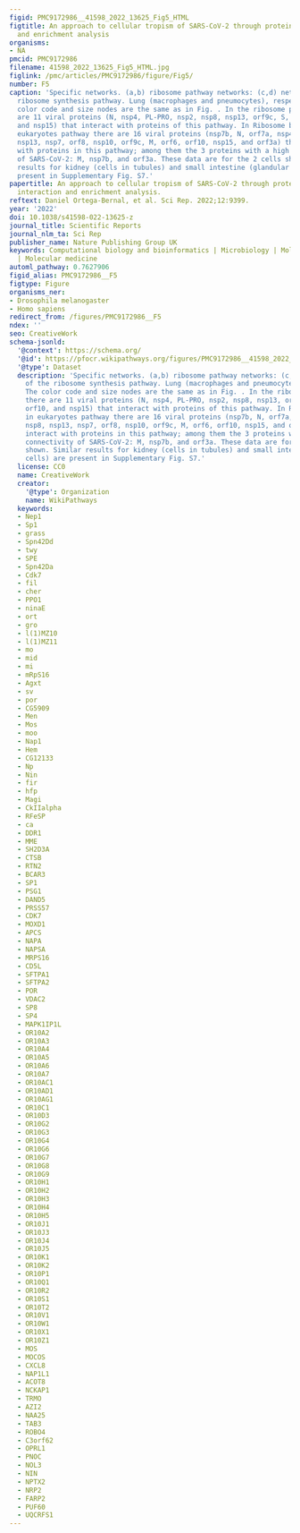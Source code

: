 ```yaml
---
figid: PMC9172986__41598_2022_13625_Fig5_HTML
figtitle: An approach to cellular tropism of SARS-CoV-2 through protein–protein interaction
  and enrichment analysis
organisms:
- NA
pmcid: PMC9172986
filename: 41598_2022_13625_Fig5_HTML.jpg
figlink: /pmc/articles/PMC9172986/figure/Fig5/
number: F5
caption: 'Specific networks. (a,b) ribosome pathway networks: (c,d) networks of the
  ribosome synthesis pathway. Lung (macrophages and pneumocytes), respectively. The
  color code and size nodes are the same as in Fig. . In the ribosome pathway there
  are 11 viral proteins (N, nsp4, PL-PRO, nsp2, nsp8, nsp13, orf9c, S, nsp1, orf10,
  and nsp15) that interact with proteins of this pathway. In Ribosome biogenesis in
  eukaryotes pathway there are 16 viral proteins (nsp7b, N, orf7a, nsp4, nsp2, nsp8,
  nsp13, nsp7, orf8, nsp10, orf9c, M, orf6, orf10, nsp15, and orf3a) that interact
  with proteins in this pathway; among them the 3 proteins with a high connectivity
  of SARS-CoV-2: M, nsp7b, and orf3a. These data are for the 2 cells shown. Similar
  results for kidney (cells in tubules) and small intestine (glandular cells) are
  present in Supplementary Fig. S7.'
papertitle: An approach to cellular tropism of SARS-CoV-2 through protein–protein
  interaction and enrichment analysis.
reftext: Daniel Ortega-Bernal, et al. Sci Rep. 2022;12:9399.
year: '2022'
doi: 10.1038/s41598-022-13625-z
journal_title: Scientific Reports
journal_nlm_ta: Sci Rep
publisher_name: Nature Publishing Group UK
keywords: Computational biology and bioinformatics | Microbiology | Molecular biology
  | Molecular medicine
automl_pathway: 0.7627906
figid_alias: PMC9172986__F5
figtype: Figure
organisms_ner:
- Drosophila melanogaster
- Homo sapiens
redirect_from: /figures/PMC9172986__F5
ndex: ''
seo: CreativeWork
schema-jsonld:
  '@context': https://schema.org/
  '@id': https://pfocr.wikipathways.org/figures/PMC9172986__41598_2022_13625_Fig5_HTML.html
  '@type': Dataset
  description: 'Specific networks. (a,b) ribosome pathway networks: (c,d) networks
    of the ribosome synthesis pathway. Lung (macrophages and pneumocytes), respectively.
    The color code and size nodes are the same as in Fig. . In the ribosome pathway
    there are 11 viral proteins (N, nsp4, PL-PRO, nsp2, nsp8, nsp13, orf9c, S, nsp1,
    orf10, and nsp15) that interact with proteins of this pathway. In Ribosome biogenesis
    in eukaryotes pathway there are 16 viral proteins (nsp7b, N, orf7a, nsp4, nsp2,
    nsp8, nsp13, nsp7, orf8, nsp10, orf9c, M, orf6, orf10, nsp15, and orf3a) that
    interact with proteins in this pathway; among them the 3 proteins with a high
    connectivity of SARS-CoV-2: M, nsp7b, and orf3a. These data are for the 2 cells
    shown. Similar results for kidney (cells in tubules) and small intestine (glandular
    cells) are present in Supplementary Fig. S7.'
  license: CC0
  name: CreativeWork
  creator:
    '@type': Organization
    name: WikiPathways
  keywords:
  - Nep1
  - Sp1
  - grass
  - Spn42Dd
  - twy
  - SPE
  - Spn42Da
  - Cdk7
  - fil
  - cher
  - PPO1
  - ninaE
  - ort
  - gro
  - l(1)MZ10
  - l(1)MZ11
  - mo
  - mid
  - mi
  - mRpS16
  - Agxt
  - sv
  - por
  - CG5909
  - Men
  - Mos
  - moo
  - Nap1
  - Hem
  - CG12133
  - Np
  - Nin
  - fir
  - hfp
  - Magi
  - CkIIalpha
  - RFeSP
  - ca
  - DDR1
  - MME
  - SH2D3A
  - CTSB
  - RTN2
  - BCAR3
  - SP1
  - PSG1
  - DAND5
  - PRSS57
  - CDK7
  - MOXD1
  - APCS
  - NAPA
  - NAPSA
  - MRPS16
  - CD5L
  - SFTPA1
  - SFTPA2
  - POR
  - VDAC2
  - SP8
  - SP4
  - MAPK1IP1L
  - OR10A2
  - OR10A3
  - OR10A4
  - OR10A5
  - OR10A6
  - OR10A7
  - OR10AC1
  - OR10AD1
  - OR10AG1
  - OR10C1
  - OR10D3
  - OR10G2
  - OR10G3
  - OR10G4
  - OR10G6
  - OR10G7
  - OR10G8
  - OR10G9
  - OR10H1
  - OR10H2
  - OR10H3
  - OR10H4
  - OR10H5
  - OR10J1
  - OR10J3
  - OR10J4
  - OR10J5
  - OR10K1
  - OR10K2
  - OR10P1
  - OR10Q1
  - OR10R2
  - OR10S1
  - OR10T2
  - OR10V1
  - OR10W1
  - OR10X1
  - OR10Z1
  - MOS
  - MOCOS
  - CXCL8
  - NAP1L1
  - ACOT8
  - NCKAP1
  - TRMO
  - AZI2
  - NAA25
  - TAB3
  - ROBO4
  - C3orf62
  - OPRL1
  - PNOC
  - NOL3
  - NIN
  - NPTX2
  - NRP2
  - FARP2
  - PUF60
  - UQCRFS1
---
```

